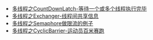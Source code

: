 
- [多线程之CountDownLatch-等待一个或多个线程执行完毕](../../demo/multithreading/juctools/CountDownLatchExample.java)
- [多线程之Exchanger-线程间共享信息](../../demo/multithreading/juctools/ExchangerExample.java)
- [多线程之Semaphore做限流的例子](../../demo/multithreading/juctools/SemaphoreExample.java)
- [多线程之CyclicBarrier-运动员百米赛跑](../../demo/multithreading/juctools/CyclicBarrierExample.java)

